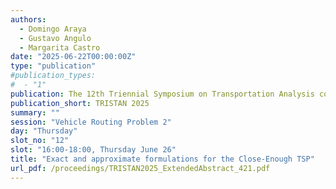 ```yaml
---
authors:
  - Domingo Araya
  - Gustavo Angulo
  - Margarita Castro
date: "2025-06-22T00:00:00Z"
type: "publication"
#publication_types:
#  - "1"
publication: The 12th Triennial Symposium on Transportation Analysis conference
publication_short: TRISTAN 2025
summary: ""
session: "Vehicle Routing Problem 2"
day: "Thursday"
slot_no: "12"
slot: "16:00-18:00, Thursday June 26"
title: "Exact and approximate formulations for the Close-Enough TSP"
url_pdf: /proceedings/TRISTAN2025_ExtendedAbstract_421.pdf
---
```

